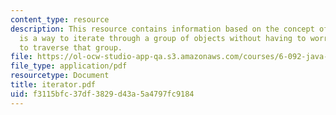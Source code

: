 ```yaml
---
content_type: resource
description: This resource contains information based on the concept of iterator which
  is a way to iterate through a group of objects without having to worry about how
  to traverse that group.
file: https://ol-ocw-studio-app-qa.s3.amazonaws.com/courses/6-092-java-preparation-for-6-170-january-iap-2006/f3115bfc37df3829d43a5a4797fc9184_iterator.pdf
file_type: application/pdf
resourcetype: Document
title: iterator.pdf
uid: f3115bfc-37df-3829-d43a-5a4797fc9184
---
```

